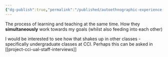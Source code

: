 ```yaml
---
{"dg-publish":true,"permalink":"/published/autoethnographic-experience-as-lecturer-and-student/","noteIcon":""}
---
```


The process of learning and teaching at the same time. How they **simultaneously** work towards my goals (whilst also feeding into each other)

I would be interested to see how that shakes up in other classes - specifically undergraduate classes at CCI. Perhaps this can be asked in [[project-cci-ual-staff-interviews]] 
